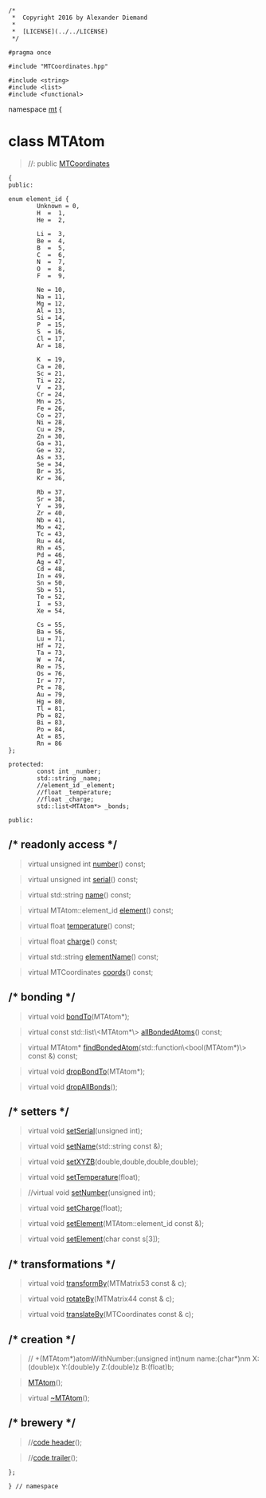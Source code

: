 ~~~ { .cpp }
/*
 *  Copyright 2016 by Alexander Diemand
 *
 *  [LICENSE](../../LICENSE)
 */

#pragma once

#include "MTCoordinates.hpp"

#include <string>
#include <list>
#include <functional>
~~~

namespace [mt](namespace_mt.list) {

# class MTAtom 

>//: public [MTCoordinates](MTCoordinates.hpp)

~~~ { .cpp }
{
public:

enum element_id { 
        Unknown = 0,
        H  =  1,
        He =  2,

        Li =  3,
        Be =  4,
        B  =  5,
        C  =  6,
        N  =  7,
        O  =  8,
        F  =  9,

        Ne = 10,
        Na = 11,
        Mg = 12,
        Al = 13,
        Si = 14,
        P  = 15,
        S  = 16,
        Cl = 17,
        Ar = 18,

        K  = 19,
        Ca = 20,
        Sc = 21,
        Ti = 22,
        V  = 23,
        Cr = 24,
        Mn = 25,
        Fe = 26,
        Co = 27,
        Ni = 28,
        Cu = 29,
        Zn = 30,
        Ga = 31,
        Ge = 32,
        As = 33,
        Se = 34,
        Br = 35,
        Kr = 36,

        Rb = 37,
        Sr = 38,
        Y  = 39,
        Zr = 40,
        Nb = 41,
        Mo = 42,
        Tc = 43,
        Ru = 44,
        Rh = 45,
        Pd = 46,
        Ag = 47,
        Cd = 48,
        In = 49,
        Sn = 50,
        Sb = 51,
        Te = 52,
        I  = 53,
        Xe = 54,

        Cs = 55,
        Ba = 56,
        Lu = 71,
        Hf = 72,
        Ta = 73,
        W  = 74,
        Re = 75,
        Os = 76,
        Ir = 77,
        Pt = 78,
        Au = 79,
        Hg = 80,
        Tl = 81,
        Pb = 82,
        Bi = 83,
        Po = 84,
        At = 85,
        Rn = 86
};

protected:
        const int _number;
        std::string _name;
        //element_id _element;
        //float _temperature;
        //float _charge;
        std::list<MTAtom*> _bonds;

public:
~~~

## /* readonly access */

>virtual unsigned int [number](MTAtom_getters.cpp.md)() const;

>virtual unsigned int [serial](MTAtom_getters.cpp.md)() const;

>virtual std::string [name](MTAtom_getters.cpp.md)() const;

>virtual MTAtom::element_id [element](MTAtom_getters.cpp.md)() const;

>virtual float [temperature](MTAtom_getters.cpp.md)() const;

>virtual float [charge](MTAtom_getters.cpp.md)() const;

>virtual std::string [elementName](MTAtom_getters.cpp.md)() const;

>virtual MTCoordinates [coords](MTAtom_getters.cpp.md)() const;

## /* bonding */

>virtual void [bondTo](MTAtom_bonds.cpp.md)(MTAtom*);

>virtual const std::list\\<MTAtom*\\> [allBondedAtoms](MTAtom_bonds.cpp.md)() const;

>virtual MTAtom* [findBondedAtom](MTAtom_bonds.cpp.md)(std::function\\<bool(MTAtom*)\\> const &) const;

>virtual void [dropBondTo](MTAtom_bonds.cpp.md)(MTAtom*);

>virtual void [dropAllBonds](MTAtom_bonds.cpp.md)();

## /* setters */

>virtual void [setSerial](MTAtom_setters.cpp.md)(unsigned int);

>virtual void [setName](MTAtom_setters.cpp.md)(std::string const &);

>virtual void [setXYZB](MTAtom_setters.cpp.md)(double,double,double,double);

>virtual void [setTemperature](MTAtom_setters.cpp.md)(float);

>//virtual void [setNumber](MTAtom_setters.cpp.md)(unsigned int);

>virtual void [setCharge](MTAtom_setters.cpp.md)(float);

>virtual void [setElement](MTAtom_setters.cpp.md)(MTAtom::element_id const &);

>virtual void [setElement](MTAtom_setters.cpp.md)(char const s[3]);

## /* transformations */

>virtual void [transformBy](MTAtom_trafo.cpp.md)(MTMatrix53 const & c);

>virtual void [rotateBy](MTAtom_trafo.cpp.md)(MTMatrix44 const & c);

>virtual void [translateBy](MTAtom_trafo.cpp.md)(MTCoordinates const & c);

## /* creation */

>// +(MTAtom*)atomWithNumber:(unsigned int)num name:(char*)nm X:(double)x Y:(double)y Z:(double)z B:(float)b;

>[MTAtom](MTAtom_ctor.cpp.md)();

>virtual [~MTAtom](MTAtom_dtor.cpp.md)();

## /* brewery */

>//[code header](MTAtom_-alpha-.md)();

>//[code trailer](MTAtom_-omega-.md)();


~~~ { .cpp }
};

} // namespace
~~~
